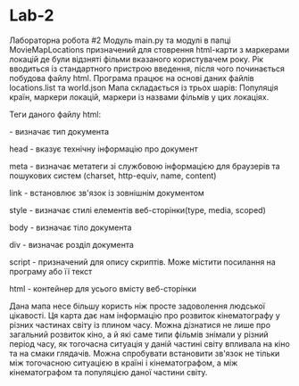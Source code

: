 # Lab-2
Лабораторна робота #2
Модуль main.py та модулі в папці MovieMapLocations призначений для стоврення html-карти з маркерами локацій де були відзняті фільми вказаного користувачем року. Рік вводиться із стандартного пристрою введення, після чого починається побудова файлу html. Програма працює на основі даних файлів locations.list та world.json
Мапа складається із трьох шарів: Популяція країн, маркери локацій, маркери із назвами фільмів у цих локаціях.

Теги даного файлу html:

*<!DOCTYPE html>* - визначає тип документа

head - вказує технічну інформацію про документ

meta - визначає метатеги зі службовою інформацією для браузерів та пошукових систем (charset, http-equiv, name, content)

link - встановлює зв'язок із зовнішнім документом

style - визначає стилі елементів веб-сторінки(type, media, scoped)

body - визначає тіло документа

div - визначає розділ документа

script - призначений для опису скриптів. Може містити посилання на програму або її текст

html - контейнер для усього вмісту веб-сторінки

Дана мапа несе більшу користь ніж просте задоволення людської цікавості. Ця карта дає нам інформацію про розвиток кінематографу у різних частинах світу із плином часу. Можна дізнатися не лише про загальний розвиток кіно, а й які саме типи фільмів знімали у різний період часу, як тогочасна ситуація у даній частині світу впливала на кіно та на смаки глядачів. Можна спробувати встановити зв'язок не тільки між тогочасною ситуацією в країні і кінематографом, а між кінематографом та популяцією даної частини світу.
